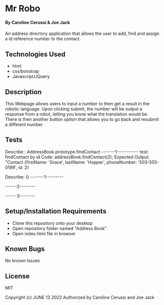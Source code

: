 
# Mr Robo 

#### By Caroline Cerussi & Joe Jack

#### 
An address directory application that allows the user to add, find and assign a id reference number to the contact. 

## Technologies Used

* html
* css/boostrap
* Javascript/JQuery

## Description

This Webpage allows users to input a number to then get a result in the robotic language. Upon clicking submit, the number will be output a response from a robot, letting you know what the translation would be. There is then another button option that allows you to go back and resubmit a different number. 

## Tests

Describe : AddressBook.prototype.findContact
-------1-----------
test:  findContact by id
Code: addressBook.findContact(2);
Expected Output: "Contact {firstName: 'Grace', lastName: 'Hopper', phoneNumber: '503-555-0199', id: 2}



Describe: ()
-------1---------

------2--------


------3--------


## Setup/Installation Requirements

* Clone this repository onto your desktop
* Open repository folder named "Address Book"
* Open index.html file in browser

## Known Bugs
 
 No known Issues

## License

MIT

Copyright (c) JUNE 13 2022 Authorized by Caroline Cerussi and Joe Jack